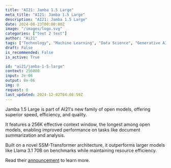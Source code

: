 ```yaml
---
title: "AI21: Jamba 1.5 Large"
meta_title: "AI21: Jamba 1.5 Large"
description: "AI21: Jamba 1.5 Large"
date: 2024-08-23T00:00:00Z
image: "/images/logo.svg"
categories: ["text 2 text"]
author: "Ai21"
tags: ["Technology", "Machine Learning", "Data Science", "Generative AI", "Chatbots"]
draft: False
is_recommended: False
is_active: True

id: "ai21/jamba-1-5-large"
context: 256000
input: 2e-06
output: 8e-06
img: 0
request: 0
last_updated: 2024-12-02T04:08:59Z
---
```


Jamba 1.5 Large is part of AI21's new family of open models, offering superior speed, efficiency, and quality.

It features a 256K effective context window, the longest among open models, enabling improved performance on tasks like document summarization and analysis.

Built on a novel SSM-Transformer architecture, it outperforms larger models like Llama 3.1 70B on benchmarks while maintaining resource efficiency.

Read their [announcement](https://www.ai21.com/blog/announcing-jamba-model-family) to learn more.

